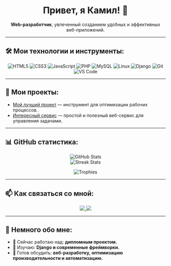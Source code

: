 <h1 align="center">Привет, я Камил! 👋</h1>

<p align="center">
  <b>Web-разработчик</b>, увлеченный созданием удобных и эффективных веб-приложений.
</p>

---

## 🛠️ Мои технологии и инструменты:
<div align="center">
  <img src="https://img.shields.io/badge/HTML5-%23E34F26.svg?style=flat&logo=html5&logoColor=white" alt="HTML5" />
  <img src="https://img.shields.io/badge/CSS3-%231572B6.svg?style=flat&logo=css3&logoColor=white" alt="CSS3" />
  <img src="https://img.shields.io/badge/JavaScript-%23F7DF1E.svg?style=flat&logo=javascript&logoColor=black" alt="JavaScript" />
  <img src="https://img.shields.io/badge/PHP-%23777BB4.svg?style=flat&logo=php&logoColor=white" alt="PHP" />
  <img src="https://img.shields.io/badge/MySQL-%234479A1.svg?style=flat&logo=mysql&logoColor=white" alt="MySQL" />
  <img src="https://img.shields.io/badge/Linux-%23FCC624.svg?style=flat&logo=linux&logoColor=black" alt="Linux" />
  <img src="https://img.shields.io/badge/Django-%23092E20.svg?style=flat&logo=django&logoColor=white" alt="Django" />
  <img src="https://img.shields.io/badge/Git-%23F05033.svg?style=flat&logo=git&logoColor=white" alt="Git" />
  <img src="https://img.shields.io/badge/Visual_Studio_Code-%23007ACC.svg?style=flat&logo=visual-studio-code&logoColor=white" alt="VS Code" />
</div>

---

## 🚀 Мои проекты:
- [Мой лучший проект](https://github.com/) — инструмент для оптимизации рабочих процессов.
- [Интересный сервис](https://github.com/) — простой и полезный веб-сервис для управления задачами.

---

## 📊 GitHub статистика:
<p align="center">
  <img src="https://github-readme-stats.vercel.app/api?username=sal1hov&show_icons=true&theme=radical" alt="GitHub Stats" />
  <br />
  <img src="https://github-readme-streak-stats.herokuapp.com/?user=sal1hov&theme=radical" alt="Streak Stats" />
</p>

<p align="center">
  <img src="https://github-profile-trophy.vercel.app/?username=sal1hov&theme=dracula&margin-w=15" alt="Trophies" />
</p>

---

## 📫 Как связаться со мной:
<p align="center">
  <a href="https://t.me/whowhosed" target="_blank">
    <img src="https://img.shields.io/badge/-Telegram-%232CA5E0.svg?style=flat&logo=telegram&logoColor=white" />
  </a>
  <a href="mailto:nhtxwd@gmail.com" target="_blank">
    <img src="https://img.shields.io/badge/-Email-%23D14836.svg?style=flat&logo=gmail&logoColor=white" />
  </a>
</p>

---

## 👋 Немного обо мне:
- 🔭 Сейчас работаю над: **дипломным проектом.**
- 🌱 Изучаю: **Django и современные фреймворки.**
- 💬 Готов обсудить: **веб-разработку, оптимизацию производительности и автоматизацию.**
